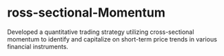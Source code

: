 # ross-sectional-Momentum
Developed a quantitative trading strategy utilizing cross-sectional momentum to identify and capitalize on short-term price trends in various financial instruments.

